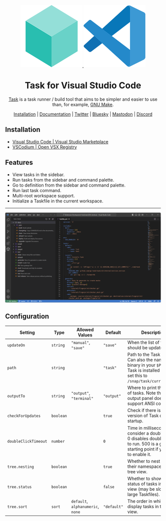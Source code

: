 <div align="center">
  <a href="https://taskfile.dev">
    <img src="./res/task.png" />
  </a>
  <a href="https://taskfile.dev">
    <img src="./res/vscode.png"/>
  </a>

  <h1>Task for Visual Studio Code</h1>

  <p>
    <a href="https://taskfile.dev">Task</a> is a task runner / build tool that aims to be simpler and easier to use than, for example, <a href="https://www.gnu.org/software/make/">GNU Make<a>.
  </p>

  <p>
    <a href="https://taskfile.dev/installation/">Installation</a> | <a href="https://taskfile.dev/usage/">Documentation</a> | <a href="https://twitter.com/taskfiledev">Twitter</a> | <a href="https://bsky.app/profile/taskfile.dev">Bluesky</a> | <a href="https://fosstodon.org/@task">Mastodon</a> | <a href="https://discord.gg/6TY36E39UK">Discord</a>
  </p>
</div>

## Installation

- [Visual Studio Code | Visual Studio Marketplace](https://marketplace.visualstudio.com/items?itemName=task.vscode-task)
- [VSCodium | Open VSX Registry](https://open-vsx.org/extension/task/vscode-task)

## Features

- View tasks in the sidebar.
- Run tasks from the sidebar and command palette.
- Go to definition from the sidebar and command palette.
- Run last task command.
- Multi-root workspace support.
- Initialize a Taskfile in the current workspace.

---

![Task for Visual Studio Code Preview](./res/preview.png)

## Configuration

| Setting              | Type      | Allowed Values                    | Default     | Description                                                                                                                                   |
| -------------------- | --------- | --------------------------------- | ----------- | --------------------------------------------------------------------------------------------------------------------------------------------- |
| `updateOn`           | `string`  | `"manual"`, `"save"`              | `"save"`    | When the list of tasks should be updated.                                                                                                     |
| `path`               | `string`  |                                   | `"task"`    | Path to the Task binary. Can also the name of a binary in your `$PATH`. If Task is installed via Snap, set this to `/snap/task/current/task`. |
| `outputTo`           | `string`  | `"output"`, `"terminal"`          | `"output"`  | Where to print the output of tasks. Note that the output panel does not support ANSI colors.                                                  |
| `checkForUpdates`    | `boolean` |                                   | `true`      | Check if there is a newer version of Task on startup.                                                                                         |
| `doubleClickTimeout` | `number`  |                                   | `0`         | Time in milliseconds to consider a double-click. 0 disables double-click to run. 500 is a good starting point if you want to enable it.       |
| `tree.nesting`       | `boolean` |                                   | `true`      | Whether to nest tasks by their namespace in the tree view.                                                                                    |
| `tree.status`        | `boolean` |                                   | `false`     | Whether to show the status of tasks in the tree view (may be slow on large Taskfiles).                                                        |
| `tree.sort`          | `sort`    | `default`, `alphanumeric`, `none` | `"default"` | The order in which to display tasks in the tree view.                                                                                         |

